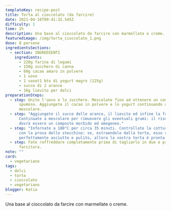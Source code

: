 ```yaml
---
templateKey: recipe-post
title: Torta al cioccolato (da farcire)
date: 2021-04-16T09:41:32.545Z
difficulty: 1
time: 1h
description: Una base al cioccolato da farcire con marmellate o creme.
featuredimage: /img/torta_cioccolato_1.png
dose: 8 persone
ingredientsSections:
  - section: INGREDIENTI
    ingredients:
      - 220g farina di legumi
      - 150g zucchero di canna
      - 60g cacao amaro in polvere
      - 1 uovo
      - 1 vaset1 bto di yogurt magro (125g)
      - succo di 2 arance
      - 16g lievito per dolci
preparationSteps:
  - step: Unite l'uovo e lo zucchero. Mescolate fino ad ottenere un composto
      spumoso. Aggiungete il cacao in polvere e lo yogurt continuando a
      mescolare.
  - step: "Aggiungete il succo delle arance, il lievito ed infine la farina.
      Continuate a mescolare per rimuovere gli eventuali grumi: il risultato
      dovrà essere un composto morbido ed omogeneo."
  - step: "Infornate a 180°C per circa 35 minuti. Controllate la cottura della torta
      con la prova dello stecchino: se, estraendolo dalla torta, esso risulta
      perfettamente asciutto e pulito, allora la vostra torta è pronta!"
  - step: Fate raffreddare completamente prima di tagliarlo in due e procedere alla
      farcitura.
note: ""
card:
  - vegetariano
tags:
  - dolci
  - torta
  - cioccolato
  - vegetariano
blogger: Katia
---
```

Una base al cioccolato da farcire con marmellate o creme.